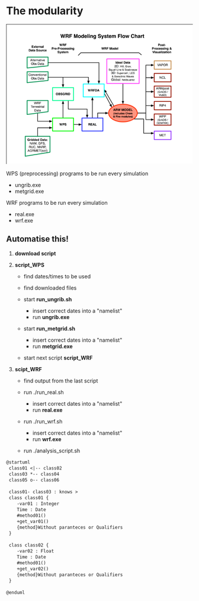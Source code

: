 # The modularity


![image](img/WRF-flowchart.png)

WPS (preprocessing) programs to be run every simulation
- ungrib.exe
- metgrid.exe

WRF programs to be run every simulation
- real.exe
- wrf.exe

## Automatise this!

1. **download script**

1. **script_WPS**

   - find dates/times to be used
   
   - find downloaded files

   - start **run_ungrib.sh**
      - insert correct dates into a "namelist"
      - run **ungrib.exe**
      
    - start **run_metgrid.sh**
      - insert correct dates into a "namelist"
      - run **metgrid.exe**

   - start next script **script_WRF**
   
1. **scipt_WRF**

   - find output from the last script
   
   - run ./run_real.sh
      - insert correct dates into a "namelist"
      - run **real.exe**

   - run ./run_wrf.sh
      - insert correct dates into a "namelist"
      - run **wrf.exe**

   - run ./analysis_script.sh
     

```plantuml
@startuml
 class01 <|-- class02
 class03 *-- class04
 class05 o-- class06

 class01- class03 : knows >
 class class01 {
    -var01 : Integer
    Time : Date
    #method01()
    +get_var01()
    {method}Without paranteces or Qualifiers
 }
 
 class class02 {
    -var02 : Float
    Time : Date
    #method01()
    +get_var02()
    {method}Without paranteces or Qualifiers
 }

@enduml


```
